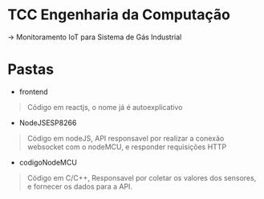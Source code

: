 # TCC Engenharia da Computação
-> Monitoramento IoT para Sistema de Gás Industrial


# Pastas
- frontend
> Código em reactjs, o nome já é autoexplicativo

- NodeJSESP8266
> Código em nodeJS, API responsavel por realizar a conexão websocket com o nodeMCU, e responder requisições HTTP

- codigoNodeMCU
> Código em C/C++, Responsavel por coletar os valores dos sensores, e fornecer os dados para a API.
